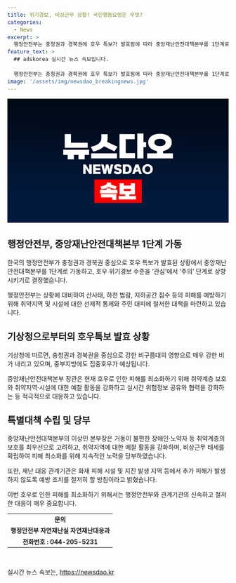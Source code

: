 ```yaml
---
title: 위기경보, 비상근무 상황! 국민행동요령은 무엇?
categories:
  - News
excerpt: >
  행정안전부는 충청권과 경북권에 호우 특보가 발효됨에 따라 중앙재난안전대책본부를 1단계로 가동하고, 호우 위기경보 수준을 관심에서 주의로 상향했다. 산사태, 하천 범람, 지하공간 침수 등에 대비해 취약지역·시설에 대한 선제적 통제와 주민대피에 철저를 기할 방침이다. 또한 강한 비구름대의 영향으로 현재 호우특보가 발효된 지역에 강한 비가 내리고 있으며, 재난안전관리본부장은 피해 최소화를 위해 강화된 대책을 호소했다. (출처: 정책브리핑 www.korea.kr)
feature_text: >
  ## adskorea 실시간 뉴스 속보입니다.

  행정안전부는 충청권과 경북권에 호우 특보가 발효됨에 따라 중앙재난안전대책본부를 1단계로 가동하고, 호우 위기경보 수준을 관심에서 주의로 상향했다. 산사태, 하천 범람, 지하공간 침수 등에 대비해 취약지역·시설에 대한 선제적 통제와 주민대피에 철저를 기할 방침이다. 또한 강한 비구름대의 영향으로 현재 호우특보가 발효된 지역에 강한 비가 내리고 있으며, 재난안전관리본부장은 피해 최소화를 위해 강화된 대책을 호소했다. (출처: 정책브리핑 www.korea.kr)
image: '/assets/img/newsdao_breakingnews.jpg'
---
```


<p><img src="/assets/img/newsdao_breakingnews.jpg" alt="adskorea 속보" /></p>

<h2 data-ke-size="size26">행정안전부, 중앙재난안전대책본부 1단계 가동</h2>

<p>한국의 행정안전부가 충청권과 경북권 중심으로 호우 특보가 발효된 상황에서 중앙재난안전대책본부를 1단계로 가동하고, 호우 위기경보 수준을 ‘관심’에서 ‘주의’ 단계로 상향시키기로 결정했습니다.</p>

<p data-ke-size="size16">행정안전부는 상황에 대비하여 산사태, 하천 범람, 지하공간 침수 등의 피해를 예방하기 위해 취약지역 및 시설에 대한 선제적 통제와 주민 대피에 철저한 대책을 마련하고 있습니다.</p>

<h2 data-ke-size="size26">기상청으로부터의 호우특보 발효 상황</h2>

<p>기상청에 따르면, 충청권과 경북권을 중심으로 강한 비구름대의 영향으로 매우 강한 비가 내리고 있으며, 중부지방에도 집중호우가 예상됩니다.</p>

<p data-ke-size="size16">중앙재난안전대책본부 장관은 현재 호우로 인한 피해를 최소화하기 위해 취약계층 보호와 취약지역·시설에 대한 예찰 활동을 강화하고 실시간 위험정보 공유와 협력을 강화하는 등 적극적으로 대응하고 있습니다.</p>

<h2 data-ke-size="size26">특별대책 수립 및 당부</h2>

<p>중앙재난안전대책본부의 이상민 본부장은 거동이 불편한 장애인·노약자 등 취약계층의 보호를 최우선으로 고려하고, 취약지역에 대한 예찰 활동을 강화하며, 비상근무 태세를 확립하여 피해 최소화를 위해 지속적인 노력을 당부하였습니다.</p>

<p data-ke-size="size16">또한, 재난 대응 관계기관은 화재 피해 시설 및 지진 발생 지역 등에서 추가 피해가 발생하지 않도록 예방 조치를 철저히 할 방침이라고 밝혔습니다.</p>

<p>이번 호우로 인한 피해를 최소화하기 위해서는 행정안전부와 관계기관의 신속하고 철저한 대응이 매우 중요합니다.</p>

<table>
    <tr>
        <td style="text-align: center; height: 17px;"><b>문의</b></td>
    </tr>
    <tr>
        <td style="text-align: center; height: 17px;"><b>행정안전부 자연재난실 자연재난대응과</b></td>
    </tr>
    <tr>
        <td style="text-align: center; height: 17px;"><b>전화번호 : 044-205-5231</b></td>
    </tr>
</table>

<p data-ke-size="size16">&nbsp;</p>
실시간 뉴스 속보는, <a href="https://newsdao.kr" rel="dofollow">https://newsdao.kr</a>



